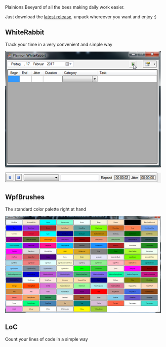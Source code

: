 
Plainions Beeyard of all the bees making daily work easier.

Just download the [latest release](https://github.com/plainionist/Plainion.Bees/releases), 
unpack whereever you want and enjoy :)

## WhiteRabbit

Track your time in a very convenient and simple way

![](doc/Screenshots/WhiteRabbit.Full.png)


![](doc/Screenshots/WhiteRabbit.Running.png)

## WpfBrushes

The standard color palette right at hand

![](doc/Screenshots/WpfBrushes.png)


## LoC

Count your lines of code in a simple way

